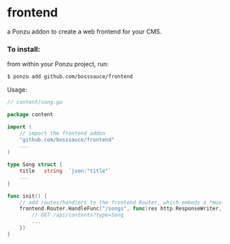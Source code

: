 # frontend

a Ponzu addon to create a web frontend for your CMS.

### To install:

from within your Ponzu project, run:
```bash
$ ponzu add github.com/bosssauce/frontend
```
Usage: 

```go
// content/song.go

package content

import (
    // import the frontend addon
    "github.com/bosssauce/frontend"
    ...
)

type Song struct {
    title   string  `json:"title"`
    ...
}

func init() {
    // add routes/handlers to the frontend Router, which embeds a *mux.Router
    frontend.Router.HandleFunc("/songs", func(res http.ResponseWriter, req *http.Request) {
        // GET /api/contents?type=Song
        ...
    })
}
```
